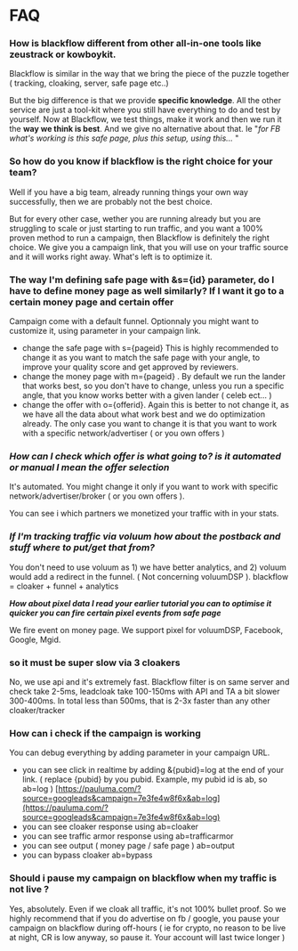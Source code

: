 # FAQ

### How is blackflow different from other all-in-one tools like zeustrack or kowboykit.

Blackflow is similar in the way that we bring the piece of the puzzle together \( tracking, cloaking, server, safe page etc..\)

But the big difference is that we provide **specific knowledge**. All the other service are just a tool-kit where you still have everything to do and test by yourself. Now at Blackflow, we test things, make it work and then we run it the **way we think is best**. And we give no alternative about that. Ie "_for FB what's working is this safe page, plus this setup, using this..._ "

### So how do you know if blackflow is the right choice for your team?

Well if you have a big team, already running things your own way successfully, then we are probably not the best choice.

But for every other case, wether you are running already but you are struggling to scale or just starting to run traffic, and you want a 100% proven method to run a campaign, then Blackflow is definitely the right choice. We give you a campaign link, that you will use on your traffic source and it will works right away. What's left is to optimize it.

### The way I'm defining safe page with &s={id} parameter, do I have to define money page as well similarly? If I want it go to a certain money page and certain offer

Campaign come with a default funnel. Optionnaly you might want to customize it, using parameter in your campaign link.

* change the safe page with s={pageid} This is highly recommended to change it as you want to match the safe page with your angle, to improve your quality score and get approved by reviewers.
* change the money page with m={pageid} . By default we run the lander that works best, so you don't have to change, unless you run a specific angle, that you know works better with a given lander \( celeb ect... \)
* change the offer with o={offerid}. Again this is better to not change it, as we have all the data about what work best and we do optimization already. The only case you want to change it is that you want to work with a specific network/advertiser \( or you own offers \)

### _**How can I check which offer is what going to? is it automated or manual I mean the offer selection**_

It's automated. You might change it only if you want to work with specific network/advertiser/broker \( or you own offers \).

You can see i which partners we monetized your traffic with in your stats.

### _**If I'm tracking traffic via voluum how about the postback and stuff where to put/get that from?**_ 

You don't need to use voluum as 1\) we have better analytics, and 2\) voluum would add a redirect in the funnel. \( Not concerning voluumDSP \). blackflow = cloaker + funnel + analytics

_**How about pixel data I read your earlier tutorial you can to optimise it quicker you can fire certain pixel events from safe page**_

We fire event on money page. We support pixel for voluumDSP, Facebook, Google, Mgid.

### so it must be super slow via 3 cloakers

No, we use api and it's extremely fast. Blackflow filter is on same server and check take 2-5ms, leadcloak take 100-150ms with API and TA a bit slower 300-400ms. In total less than 500ms, that is 2-3x faster than any other cloaker/tracker

### **How can i check if the campaign is working**

You can debug everything by adding parameter in your campaign URL.

* you can see click in realtime by adding &{pubid}=log at the end of your link. \( replace {pubid} by you pubid. Example, my pubid id is ab, so ab=log \) [https://pauluma.com/?source=googleads&campaign=7e3fe4w8f6x&ab=log](https://pauluma.com/?source=googleads&campaign=7e3fe4w8f6x&ab=log)
* you can see cloaker response using ab=cloaker
* you can see traffic armor response using ab=trafficarmor
* you can see output \( money page / safe page \) ab=output
* you can bypass cloaker ab=bypass



### Should i pause my campaign on blackflow when my traffic is not live ?

Yes, absolutely. Even if we cloak all traffic, it's not 100% bullet proof. So we highly recommend that if you do advertise on fb / google, you pause your campaign on blackflow during off-hours \( ie for crypto, no reason to be live at night, CR is low anyway, so pause it. Your account will last twice longer \)

